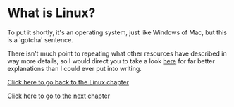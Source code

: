 # What is Linux?

To put it shortly, it's an operating system, just like Windows of Mac, but this is a 'gotcha' sentence.

There isn't much point to repeating what other resources have described in way more details, so I would direct you to take a look [here](https://www.linux.com/what-is-linux/) for far better explanations than I could ever put into writing.

[Click here to go back to the Linux chapter](../)

[Click here to go to the next chapter](../terminal/)
